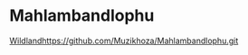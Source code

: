# Mahlambandlophu
[Wildland](https://github.com/Muzikhoza/Mahlambandlophu.git)https://github.com/Muzikhoza/Mahlambandlophu.git
